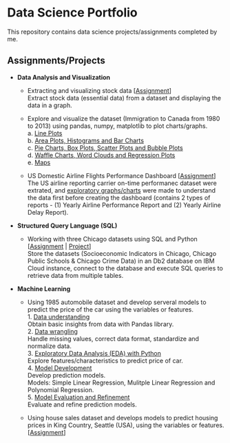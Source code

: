 # Data Science Portfolio
This repository contains data science projects/assignments completed by me.

## Assignments/Projects

- **Data Analysis and Visualization** <br/>

  - Extracting and visualizing stock data [[Assignment](https://github.com/TRL2508/Data-Science-Portfolio/blob/d6666ab23f35a42a9d55d595868a8145122dcd24/Assignment%20-%20Extracting%20and%20Visualizing%20Stock%20Data.ipynb "Assignment - Extracting and Visualizing Stock Data.ipynb")] <br/>
  Extract stock data (essential data) from a dataset and displaying the data in a graph. <br/>

  - Explore and visualize the dataset (Immigration to Canada from 1980 to 2013) using pandas, numpy, matplotlib to plot charts/graphs. <br/>
  a. [Line Plots](https://github.com/TRL2508/Data-Science-Portfolio/blob/d4088b10a361046492b7b2f5424ac3c697495aca/Immigration%20to%20Canada%20dataset%20-%20Line%20Plots.ipynb "Immigration to Canada dataset - Line Plots.ipynb") <br/>
  b. [Area Plots, Histograms and Bar Charts](https://github.com/TRL2508/Data-Science-Portfolio/blob/d4088b10a361046492b7b2f5424ac3c697495aca/Immigration%20to%20Canada%20dataset%20-%20Area%20Plots,%20Histograms%20and%20Bar%20Charts.ipynb "Immigration to Canada dataset - Area Plots, Histograms and Bar Charts.ipynb") <br/>
  c. [Pie Charts, Box Plots, Scatter Plots and Bubble Plots](https://github.com/TRL2508/Data-Science-Portfolio/blob/d4088b10a361046492b7b2f5424ac3c697495aca/Immigration%20to%20Canada%20dataset%20-%20Pie%20Charts,%20Box%20Plots,%20Scatter%20Plots%20and%20Bubble%20Plots.ipynb "Immigration to Canada dataset - Pie Charts, Box Plots, Scatter Plots and Bubble Plots.ipynb") <br/>
  d. [Waffle Charts, Word Clouds and Regression Plots](https://github.com/TRL2508/Data-Science-Portfolio/blob/d4088b10a361046492b7b2f5424ac3c697495aca/Immigration%20to%20Canada%20dataset%20-%20Waffle%20Charts,%20Word%20Clouds%20and%20Regression%20Plots.ipynb "Immigration to Canada dataset - Waffle Charts, Word Clouds and Regression Plots.ipynb") <br/>
  e. [Maps](https://github.com/TRL2508/Data-Science-Portfolio/blob/d4088b10a361046492b7b2f5424ac3c697495aca/Immigration%20to%20Canada%20dataset%20-%20Maps%20in%20Python.ipynb "Immigration to Canada dataset - Maps in Python.ipynb") <br/>

  - US Domestic Airline Flights Performance Dashboard [[Assignment](https://github.com/TRL2508/Data-Science-Portfolio/blob/5fca067774b726f8d1ef0cd5938451f3dc54300c/Assignment%20-%20US%20Domestic%20Airline%20Flights%20Performance%20Dashboard.ipynb "Assignment - US Domestic Airline Flights Performance Dashboard.ipynb")] <br/>
  The US airline reporting carrier on-time performanec dataset were extrated, and [exploratory graphs/charts](https://github.com/TRL2508/Data-Science-Portfolio/blob/5fca067774b726f8d1ef0cd5938451f3dc54300c/US%20Domestic%20Airline%20Reporting%20-%20Basic%20Plotly%20Charts.ipynb "https://github.com/TRL2508/Data-Science-Portfolio/blob/5fca067774b726f8d1ef0cd5938451f3dc54300c/US%20Domestic%20Airline%20Reporting%20-%20Basic%20Plotly%20Charts.ipynb") were made to understand the data first before creating the dashboard (contains 2 types of reports - (1) Yearly Airline Performance Report and (2) Yearly Airline Delay Report). <br/>

- **Structured Query Language (SQL)** <br/>

  - Working with three Chicago datasets using SQL and Python [[Assignment](https://github.com/TRL2508/Data-Science-Portfolio/blob/d6666ab23f35a42a9d55d595868a8145122dcd24/Assignment%202%20-%20Working%20with%20Chicago%20datasets%20using%20SQL%20and%20Python.ipynb "Assignment 2 - Working with Chicago datasets using SQL and Python.ipynb") | [Project](https://github.com/TRL2508/Data-Science-Portfolio/blob/d6666ab23f35a42a9d55d595868a8145122dcd24/Project%20-%20Advanced%20SQL%20Techniques.ipynb "Project - Advanced SQL Techniques.ipynb")] <br/>
  Store the datasets (Socioeconomic Indicators in Chicago, Chicago Public Schools & Chicago Crime Data) in an Db2 database on IBM Cloud instance, connect to the database and execute SQL queries to retrieve data from multiple tables.

- **Machine Learning** <br/>

  - Using 1985 automobile dataset and develop serveral models to predict the price of the car using the variables or features. <br/>
                        1. [Data understanding](https://github.com/TRL2508/Data-Science-Portfolio/blob/d6666ab23f35a42a9d55d595868a8145122dcd24/Automobile%20-%20Introduction.ipynb "Automobile - Introduction.ipynb") <br/>
                        Obtain basic insights from data with Pandas library. <br/>
                        2. [Data wrangling](https://github.com/TRL2508/Data-Science-Portfolio/blob/d6666ab23f35a42a9d55d595868a8145122dcd24/Automobile%20-%20Data%20Wrangling.ipynb "Automobile - Data Wrangling.ipynb") <br/>
                           Handle missing values, correct data format, standardize and normalize data. <br/>
                        3. [Exploratory Data Analysis (EDA) with Python](https://github.com/TRL2508/Data-Science-Portfolio/blob/d6666ab23f35a42a9d55d595868a8145122dcd24/Automobile%20-%20Exploratory%20Data%20Analysis.ipynb "Automobile - Exploratory Data Analysis.ipynb") <br/>
                        Explore features/characteristics to predict price of car. <br/>
                        4. [Model Development](https://github.com/TRL2508/Data-Science-Portfolio/blob/d6666ab23f35a42a9d55d595868a8145122dcd24/Automobile%20-%20Model%20Development.ipynb "Automobile - Model Development.ipynb") <br/>
                        Develop prediction models. <br/>
                        Models: Simple Linear Regression, Mulitple Linear Regression and Polynomial Regression. <br/>
                        5. [Model Evaluation and Refinement](https://github.com/TRL2508/Data-Science-Portfolio/blob/d6666ab23f35a42a9d55d595868a8145122dcd24/Automobile%20-%20Model%20Evaluation%20and%20Refinement.ipynb "Automobile - Model Evaluation and Refinement.ipynb") <br/>
                        Evaluate and refine prediction models. <br/>

  - Using house sales dataset and develops models to predict housing prices in King Country, Seattle (USA), using the variables or features. [[Assignment](https://github.com/TRL2508/Data-Science-Portfolio/blob/d6666ab23f35a42a9d55d595868a8145122dcd24/Assignment%20-%20House%20Sales%20in%20King%20County.ipynb "Assignment - House Sales in King County.ipynb")] <br/>


